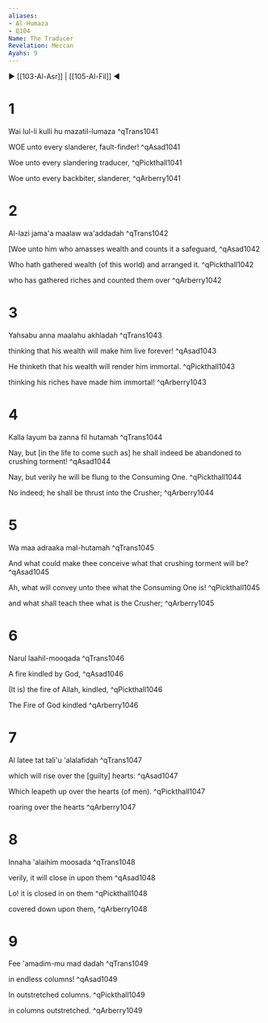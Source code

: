 ```yaml
---
aliases:
- Al-Humaza
- Q104
Name: The Traducer
Revelation: Meccan
Ayahs: 9
---
```


▶ [[103-Al-Asr]] | [[105-Al-Fil]] ◀

# 1

Wai lul-li kulli hu mazatil-lumaza ^qTrans1041


WOE unto every slanderer, fault-finder! ^qAsad1041


Woe unto every slandering traducer, ^qPickthall1041


Woe unto every backbiter, slanderer, ^qArberry1041

# 2

Al-lazi jama'a maalaw wa'addadah ^qTrans1042


[Woe unto him who amasses wealth and counts it a safeguard, ^qAsad1042


Who hath gathered wealth (of this world) and arranged it. ^qPickthall1042


who has gathered riches and counted them over ^qArberry1042

# 3

Yahsabu anna maalahu akhladah ^qTrans1043


thinking that his wealth will make him live forever! ^qAsad1043


He thinketh that his wealth will render him immortal. ^qPickthall1043


thinking his riches have made him immortal! ^qArberry1043

# 4

Kalla layum ba zanna fil hutamah ^qTrans1044


Nay, but [in the life to come such as] he shall indeed be abandoned to crushing torment! ^qAsad1044


Nay, but verily he will be flung to the Consuming One. ^qPickthall1044


No indeed; he shall be thrust into the Crusher; ^qArberry1044

# 5

Wa maa adraaka mal-hutamah ^qTrans1045


And what could make thee conceive what that crushing torment will be? ^qAsad1045


Ah, what will convey unto thee what the Consuming One is! ^qPickthall1045


and what shall teach thee what is the Crusher; ^qArberry1045

# 6

Narul laahil-mooqada ^qTrans1046


A fire kindled by God, ^qAsad1046


(It is) the fire of Allah, kindled, ^qPickthall1046


The Fire of God kindled ^qArberry1046

# 7

Al latee tat tali'u 'alalafidah ^qTrans1047


which will rise over the [guilty] hearts: ^qAsad1047


Which leapeth up over the hearts (of men). ^qPickthall1047


roaring over the hearts ^qArberry1047

# 8

Innaha 'alaihim moosada ^qTrans1048


verily, it will close in upon them ^qAsad1048


Lo! it is closed in on them ^qPickthall1048


covered down upon them, ^qArberry1048

# 9

Fee 'amadim-mu mad dadah ^qTrans1049


in endless columns! ^qAsad1049


In outstretched columns. ^qPickthall1049


in columns outstretched. ^qArberry1049

